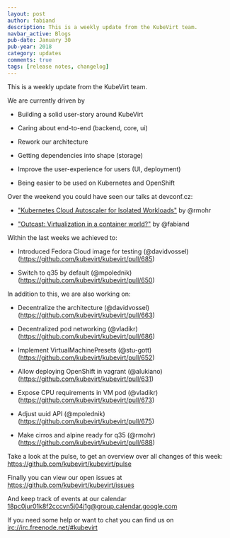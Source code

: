 ```yaml
---
layout: post
author: fabiand
description: This is a weekly update from the KubeVirt team.
navbar_active: Blogs
pub-date: January 30
pub-year: 2018
category: updates
comments: true
tags: [release notes, changelog]
---
```


This is a weekly update from the KubeVirt team.

We are currently driven by

- Building a solid user-story around KubeVirt

- Caring about end-to-end (backend, core, ui)

- Rework our architecture

- Getting dependencies into shape (storage)

- Improve the user-experience for users (UI, deployment)

- Being easier to be used on Kubernetes and OpenShift

<!-- more -->

Over the weekend you could have seen our talks at devconf.cz:

- ["Kubernetes Cloud Autoscaler for Isolated
  Workloads"](https://www.youtube.com/watch?v=BzY2mzeVjrw) by @rmohr

- ["Outcast: Virtualization in a container
  world?"](https://www.youtube.com/watch?v=avxBRRwRa-8) by @fabiand

Within the last weeks we achieved to:

- Introduced Fedora Cloud image for testing (@davidvossel)
  (<https://github.com/kubevirt/kubevirt/pull/685>)

- Switch to q35 by default (@mpolednik)
  (<https://github.com/kubevirt/kubevirt/pull/650>)

In addition to this, we are also working on:

- Decentralize the architecture (@davidvossel)
  (<https://github.com/kubevirt/kubevirt/pull/663>)

- Decentralized pod networking (@vladikr)
  (<https://github.com/kubevirt/kubevirt/pull/686>)

- Implement VirtualMachinePresets (@stu-gott)
  (<https://github.com/kubevirt/kubevirt/pull/652>)

- Allow deploying OpenShift in vagrant (@alukiano)
  (<https://github.com/kubevirt/kubevirt/pull/631>)

- Expose CPU requirements in VM pod (@vladikr)
  (<https://github.com/kubevirt/kubevirt/pull/673>)

- Adjust uuid API (@mpolednik)
  (<https://github.com/kubevirt/kubevirt/pull/675>)

- Make cirros and alpine ready for q35 (@rmohr)
  (<https://github.com/kubevirt/kubevirt/pull/688>)

Take a look at the pulse, to get an overview over all changes of this
week: <https://github.com/kubevirt/kubevirt/pulse>

Finally you can view our open issues at
<https://github.com/kubevirt/kubevirt/issues>

And keep track of events at our calendar
[18pc0jur01k8f2cccvn5j04j1g@group.calendar.google.com](https://calendar.google.com/calendar/embed?src=18pc0jur01k8f2cccvn5j04j1g@group.calendar.google.com)

If you need some help or want to chat you can find us on
<irc://irc.freenode.net/#kubevirt>
